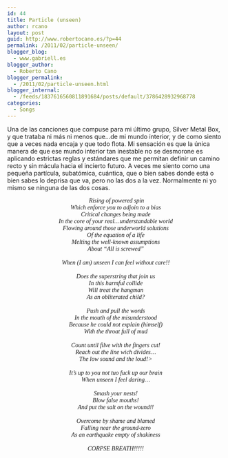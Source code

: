 ```yaml
---
id: 44
title: Particle (unseen)
author: rcano
layout: post
guid: http://www.robertocano.es/?p=44
permalink: /2011/02/particle-unseen/
blogger_blog:
  - www.gabriell.es
blogger_author:
  - Roberto Cano
blogger_permalink:
  - /2011/02/particle-unseen.html
blogger_internal:
  - /feeds/1837616560811891684/posts/default/3786428932968778
categories:
  - Songs
---
```

Una de las canciones que compuse para mi último grupo, Silver Metal Box, y que trataba ni más ni menos que&#8230;de mi mundo interior, y de como siento que a veces nada encaja y que todo flota. Mi sensación es que la única manera de que ese mundo interior tan inestable no se desmorone es aplicando estrictas reglas y estándares que me permitan definir un camino recto y sin mácula hacia el incierto futuro. A veces me siento como una pequeña partícula, subatómica, cuántica, que o bien sabes donde está o bien sabes lo deprisa que va, pero no las dos a la vez. Normalmente ni yo mismo se ninguna de las dos cosas.

<div style="text-align: center;">
  <span style="font-family: Times, 'Times New Roman', serif;"><i>&nbsp;Rising of powered spin</i></span>
</div>

<div style="text-align: center;">
  <span style="font-family: Times, 'Times New Roman', serif;"><i>Which enforce you to adjoin to a bias</i></span>
</div>

<div style="text-align: center;">
  <span style="font-family: Times, 'Times New Roman', serif;"><i>Critical changes being made</i></span>
</div>

<div style="text-align: center;">
  <span style="font-family: Times, 'Times New Roman', serif;"><i>In the core of your real&#8230;understandable world</i></span>
</div>

<div style="text-align: center;">
  <span style="font-family: Times, 'Times New Roman', serif;"><i>Flowing around those underworld solutions</i></span>
</div>

<div style="text-align: center;">
  <span style="font-family: Times, 'Times New Roman', serif;"><i>Of the equation of a life</i></span>
</div>

<div style="text-align: center;">
  <span style="font-family: Times, 'Times New Roman', serif;"><i>Melting the well-known assumptions</i></span>
</div>

<div style="text-align: center;">
  <span style="font-family: Times, 'Times New Roman', serif;"><i>About &#8220;All is screwed&#8221;</i></span>
</div>

<div style="text-align: center;">
  <span style="font-family: Times, 'Times New Roman', serif;"><i><br /></i></span>
</div>

<div style="text-align: center;">
  <span style="font-family: Times, 'Times New Roman', serif;"><i>When (I am) unseen I can feel without care!!</i></span>
</div>

<div style="text-align: center;">
  <span style="font-family: Times, 'Times New Roman', serif;"><i><br /></i></span>
</div>

<div style="text-align: center;">
  <span style="font-family: Times, 'Times New Roman', serif;"><i>Does the superstring that join us</i></span>
</div>

<div style="text-align: center;">
  <span style="font-family: Times, 'Times New Roman', serif;"><i>In this harmful collide</i></span>
</div>

<div style="text-align: center;">
  <span style="font-family: Times, 'Times New Roman', serif;"><i>Will treat the hangman</i></span>
</div>

<div style="text-align: center;">
  <span style="font-family: Times, 'Times New Roman', serif;"><i>As an obliterated child?</i></span>
</div>

<div style="text-align: center;">
  <span style="font-family: Times, 'Times New Roman', serif;"><i><br /></i></span>
</div>

<div style="text-align: center;">
  <span style="font-family: Times, 'Times New Roman', serif;"><i>Push and pull the words</i></span>
</div>

<div style="text-align: center;">
  <span style="font-family: Times, 'Times New Roman', serif;"><i>In the mouth of the misunderstood</i></span>
</div>

<div style="text-align: center;">
  <span style="font-family: Times, 'Times New Roman', serif;"><i>Because he could not explain (himself)</i></span>
</div>

<div style="text-align: center;">
  <span style="font-family: Times, 'Times New Roman', serif;"><i>With the throat full of mud</i></span>
</div>

<div style="text-align: center;">
  <span style="font-family: Times, 'Times New Roman', serif;"><i><br /></i></span>
</div>

<div style="text-align: center;">
  <span style="font-family: Times, 'Times New Roman', serif;"><i>Count until filve with the fingers cut!</i></span>
</div>

<div style="text-align: center;">
  <span style="font-family: Times, 'Times New Roman', serif;"><i>Reach out the line wich divides&#8230;</i></span>
</div>

<div style="text-align: center;">
  <span style="font-family: Times, 'Times New Roman', serif;"><i>The low sound and the loud!></i></span>
</div>

<div style="text-align: center;">
  <span style="font-family: Times, 'Times New Roman', serif;"><i><br /></i></span>
</div>

<div style="text-align: center;">
  <span style="font-family: Times, 'Times New Roman', serif;"><i>It&#8217;s up to you not tuo fuck up our brain</i></span>
</div>

<div style="text-align: center;">
  <span style="font-family: Times, 'Times New Roman', serif;"><i>When unseen I feel daring&#8230;</i></span>
</div>

<div style="text-align: center;">
  <span style="font-family: Times, 'Times New Roman', serif;"><i><br /></i></span>
</div>

<div style="text-align: center;">
  <span style="font-family: Times, 'Times New Roman', serif;"><i>Smash your nests!</i></span>
</div>

<div style="text-align: center;">
  <span style="font-family: Times, 'Times New Roman', serif;"><i>Blow false mouths!</i></span>
</div>

<div style="text-align: center;">
  <span style="font-family: Times, 'Times New Roman', serif;"><i>And put the salt on the wound!!</i></span>
</div>

<div style="text-align: center;">
  <span style="font-family: Times, 'Times New Roman', serif;"><i><br /></i></span>
</div>

<div style="text-align: center;">
  <span style="font-family: Times, 'Times New Roman', serif;"><i>Overcome by shame and blamed</i></span>
</div>

<div style="text-align: center;">
  <span style="font-family: Times, 'Times New Roman', serif;"><i>Falling near the ground-zero</i></span>
</div>

<div style="text-align: center;">
  <span style="font-family: Times, 'Times New Roman', serif;"><i>As an earthquake empty of shakiness</i></span>
</div>

<div style="text-align: center;">
  <span style="font-family: Times, 'Times New Roman', serif;"><i><br /></i></span>
</div>

<div style="text-align: center;">
  <span style="font-family: Times, 'Times New Roman', serif;"><i>CORPSE BREATH!!!!!</i></span>
</div>